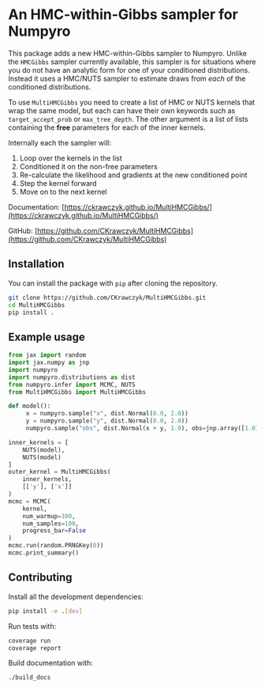 # An HMC-within-Gibbs sampler for Numpyro

This package adds a new HMC-within-Gibbs sampler to Numpyro.  Unlike the `HMCGibbs` sampler currently available, this sampler is for situations where you do not have an analytic form for one of your conditioned distributions.  Instead it uses a HMC/NUTS sampler to estimate draws from *each* of the conditioned distributions.

To use `MultiHMCGibbs` you need to create a list of HMC or NUTS kernels that wrap the same model, but each can have their own keywords such as `target_accept_prob` or `max_tree_depth`.  The other argument is a list of lists containing the **free** parameters for each of the inner kernels. 

Internally each the sampler will:
1. Loop over the kernels in the list
2. Conditioned it on the non-free parameters
3. Re-calculate the likelihood and gradients at the new conditioned point
4. Step the kernel forward
5. Move on to the next kernel

Documentation: [https://ckrawczyk.github.io/MultiHMCGibbs/](https://ckrawczyk.github.io/MultiHMCGibbs/)

GitHub: [https://github.com/CKrawczyk/MultiHMCGibbs](https://github.com/CKrawczyk/MultiHMCGibbs)

## Installation

You can install the package with `pip` after cloning the repository.

```bash
git clone https://github.com/CKrawczyk/MultiHMCGibbs.git
cd MultiHMCGibbs
pip install .
```

## Example usage

```python
from jax import random
import jax.numpy as jnp
import numpyro
import numpyro.distributions as dist
from numpyro.infer import MCMC, NUTS
from MultiHMCGibbs import MultiHMCGibbs

def model():
     x = numpyro.sample("x", dist.Normal(0.0, 2.0))
     y = numpyro.sample("y", dist.Normal(0.0, 2.0))
     numpyro.sample("obs", dist.Normal(x + y, 1.0), obs=jnp.array([1.0]))

inner_kernels = [
    NUTS(model),
    NUTS(model)
]
outer_kernel = MultiHMCGibbs(
    inner_kernels,
    [['y'], ['x']]
)
mcmc = MCMC(
    kernel,
    num_warmup=100,
    num_samples=100,
    progress_bar=False
)
mcmc.run(random.PRNGKey(0))
mcmc.print_summary()
```

## Contributing

Install all the development dependencies:
```bash
pip install -e .[dev]
```

Run tests with:
```bash
coverage run
coverage report
```

Build documentation with:
```bash
./build_docs
```
